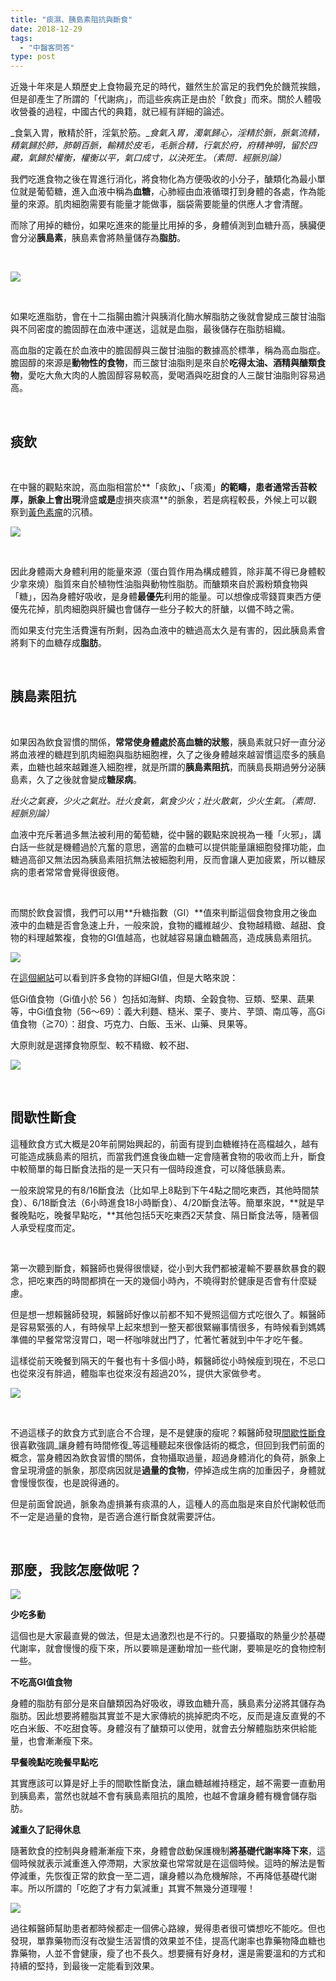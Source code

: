 ```yaml
---
title: "痰濕、胰島素阻抗與斷食"
date: 2018-12-29
tags: 
  - "中醫客問答"
type: post
---
```


近幾十年來是人類歷史上食物最充足的時代，雖然生於富足的我們免於饑荒挨餓，但是卻產生了所謂的「代謝病」，而這些疾病正是由於「飲食」而來。關於人體吸收營養的過程，中國古代的典籍，就已經有詳細的論述。

_食氣入胃，散精於肝，淫氣於筋。__食氣入胃，濁氣歸心，淫精於脈，脈氣流精，精氣歸於肺，肺朝百脈，輸精於皮毛，毛脈合精，行氣於府，府精神明，留於四藏，氣歸於權衡，權衡以平，氣口成寸，以決死生。（素問．經脈別論）_

我們吃進食物之後在胃進行消化，將食物化為方便吸收的小分子，醣類化為最小單位就是葡萄糖，進入血液中稱為**血糖**，心肺經由血液循環打到身體的各處，作為能量的來源。肌肉細胞需要有能量才能做事，腦袋需要能量的供應人才會清醒。

而除了用掉的糖份，如果吃進來的能量比用掉的多，身體偵測到血糖升高，胰臟便會分泌**胰島素**，胰島素會將熱量儲存為**脂肪**。

 

![](/images/uploads/銀魂-糖分-300x169.jpg)

 

如果吃進脂肪，會在十二指腸由膽汁與胰消化酶水解脂肪之後就會變成三酸甘油脂與不同密度的膽固醇在血液中運送，這就是血脂，最後儲存在脂肪組織。

高血脂的定義在於血液中的膽固醇與三酸甘油脂的數據高於標準，稱為高血脂症。膽固醇的來源是**動物性的食物**，而三酸甘油脂則是來自於**吃得太油、酒精與醣類食物**，愛吃大魚大肉的人膽固醇容易較高，愛喝酒與吃甜食的人三酸甘油脂則容易過高。

 

## 痰飲

 

在中醫的觀點來說，高血脂相當於**「痰飲」**、**「痰濁」**的範疇，患者通常舌苔較厚，脈象上會出現**滑盛**或是**虛損夾痰濕**的脈象，若是病程較長，外候上可以觀察到[黃色素瘤](https://www.healthline.com/health/xanthelasma)的沉積。

![](/images/uploads/xanthelasma-300x168.jpg)

 

因此身體兩大身體利用的能量來源（蛋白質作用為構成體質，除非萬不得已身體較少拿來燒）脂質來自於植物性油脂與動物性脂肪。而醣類來自於澱粉類食物與「糖」，因為身體好吸收，是身體**最優先**利用的能量。可以想像成零錢買東西方便優先花掉，肌肉細胞與肝臟也會儲存一些分子較大的肝醣，以備不時之需。

而如果支付完生活費還有所剩，因為血液中的糖過高太久是有害的，因此胰島素會將剩下的血糖存成**脂肪**。

 

## 胰島素阻抗

 

如果因為飲食習慣的關係，**常常使身體處於高血糖的狀態**，胰島素就只好一直分泌將血液裡的糖趕到肌肉細胞與脂肪細胞裡，久了之後身體越來越習慣這麼多的胰島素，血糖也越來越難進入細胞裡，就是所謂的**胰島素阻抗**，而胰島長期過勞分泌胰島素，久了之後就會變成**糖尿病**。

_壯火之氣衰，少火之氣壯。壯火食氣，氣食少火；壯火散氣，少火生氣。（素問．經脈別論）_

血液中充斥著過多無法被利用的葡萄糖，從中醫的觀點來說視為一種「火邪」，講白話一些就是機體過於亢奮的意思，適當的血糖可以提供能量讓細胞發揮功能，血糖過高卻又無法因為胰島素阻抗無法被細胞利用，反而會讓人更加疲累，所以糖尿病的患者常常會覺得很疲倦。

 

而關於飲食習慣，我們可以用**升糖指數（GI）**值來判斷這個食物食用之後血液中的血糖是否會急速上升，一般來說，食物的纖維越少、食物越精緻、越甜、食物的料理越繁複，食物的GI值越高，也就越容易讓血糖飆高，造成胰島素阻抗。

![](/images/uploads/低Gi飲食的好處-300x300.jpg)

在[這個網站](http://diabeteslive99.blogspot.com/2017/10/GlycemicIndex.html)可以看到許多食物的詳細GI值，但是大略來說：

低Gi值食物（Gi值小於 56 ）包括如海鮮、肉類、全榖食物、豆類、堅果、蔬果等，中Gi值食物（56～69）：義大利麵、糙米、栗子、麥片、芋頭、南瓜等，高Gi值食物（≧70）：甜食、巧克力、白飯、玉米、山藥、貝果等。

大原則就是選擇食物原型、較不精緻、較不甜、

![](/images/uploads/低GI這樣吃-300x300.png)

 

## 間歇性斷食

這種飲食方式大概是20年前開始興起的，前面有提到血糖維持在高檔越久，越有可能造成胰島素的阻抗，而當我們進食後血糖一定會隨著食物的吸收而上升，斷食中較簡單的每日斷食法指的是一天只有一個時段進食，可以降低胰島素。

一般來說常見的有8/16斷食法（比如早上8點到下午4點之間吃東西，其他時間禁食）、6/18斷食法（6小時進食18小時斷食）、4/20斷食法等。簡單來說，**就是早餐晚點吃，晚餐早點吃，**其他包括5天吃東西2天禁食、隔日斷食法等，隨著個人承受程度而定。

 

第一次聽到斷食，賴醫師也覺得很懷疑，從小到大我們都被灌輸不要暴飲暴食的觀念，把吃東西的時間都擠在一天的幾個小時內，不曉得對於健康是否會有什麼疑慮。

但是想一想賴醫師發現，賴醫師好像以前都不知不覺照這個方式吃很久了。賴醫師是容易緊張的人，有時候早上起來想到一整天都很緊繃事情很多，有時候看到媽媽準備的早餐常常沒胃口，喝一杯咖啡就出門了，忙著忙著就到中午才吃午餐。

這樣從前天晚餐到隔天的午餐也有十多個小時，賴醫師從小時候瘦到現在，不忌口也從來沒有胖過，體脂率也從來沒有超過20%，提供大家做參考。

![](/images/uploads/個人照哈哈哈-225x300.jpg)

 

不過這樣子的飲食方式到底合不合理，是不是健康的瘦呢？賴醫師發現[間歇性斷食](https://www.peeta.tw/weight-loss/intermittent-fasting/)很喜歡強調_讓身體有時間修復_等這種聽起來很像話術的概念，但回到我們前面的概念，當身體因為飲食習慣的關係，食物攝取過量，超過身體消化的負荷，脈象上會呈現滑盛的脈象，那麼病因就是**過量的食物**，停掉造成生病的加重因子，身體就會慢慢恢復，也是說得通的。

但是前面曾說過，脈象為虛損兼有痰濕的人，這種人的高血脂是來自於代謝較低而不一定是過量的食物，是否適合進行斷食就需要評估。

 

## 那麼，我該怎麼做呢？

![](/images/uploads/where-is-it-sold-300x146.jpg)

**少吃多動**

這個也是大家最直覺的做法，但是太過激烈也是不行的。只要攝取的熱量少於基礎代謝率，就會慢慢的瘦下來，所以要嘛是運動增加一些代謝，要嘛是吃的食物控制一些。

**不吃高GI值食物**

身體的脂肪有部分是來自醣類因為好吸收，導致血糖升高，胰島素分泌將其儲存為脂肪。因此想要將體脂其實並不是大家傳統的挑掉肥肉不吃，反而是違反直覺的不吃白米飯、不吃甜食等。身體沒有了醣類可以使用，就會去分解體脂肪來供給能量，也會漸漸瘦下來。

**早餐晚點吃晚餐早點吃**

其實應該可以算是好上手的間歇性斷食法，讓血糖越維持穩定，越不需要一直動用到胰島素，當然也就越不會有胰島素阻抗的風險，也越不會讓身體有機會儲存脂肪。

**減重久了記得休息**

隨著飲食的控制與身體漸漸瘦下來，身體會啟動保護機制**將基礎代謝率降下來**，這個時候就表示減重進入停滯期，大家放棄也常常就是在這個時候。這時的解法是暫停減重，先恢復正常的飲食一至二週，讓身體以為危機解除，不再降低基礎代謝率。所以所謂的「吃飽了才有力氣減重」其實不無幾分道理喔！

![](/images/uploads/adult-1867743__480-300x200.jpg)

過往賴醫師幫助患者都時候都走一個佛心路線，覺得患者很可憐想吃不能吃。但也發現，單靠藥物而沒有改變生活習慣的效果並不佳，提高代謝率也靠藥物降血糖也靠藥物，人並不會健康，瘦了也不長久。想要擁有好身材，還是需要溫和的方式和持續的堅持，到最後一定能看到效果。
